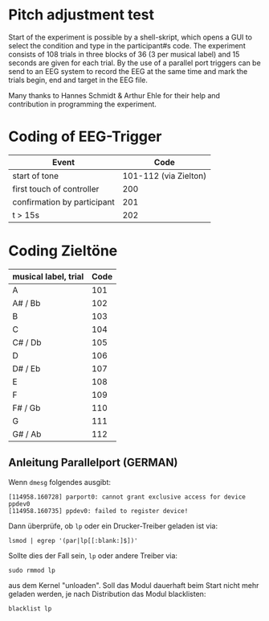 # Pitch adjustment test

Start of the experiment is possible by a shell-skript, which opens a GUI to select the condition and type in the participant#s code. The experiment consists of 108 trials in three blocks of 36 (3 per musical label) and 15 seconds are given for each trial. By the use of a parallel port triggers can be send to an EEG system to record the EEG at the same time and mark the trials begin, end and target in the EEG file. 

Many thanks to Hannes Schmidt & Arthur Ehle for their help and contribution in programming the experiment. 

# Coding of EEG-Trigger

| Event    | Code|
| -------- | -------- |
| start of tone| 101-112 (via Zielton)  |
| first touch of controller | 200   |
| confirmation by participant | 201   |
| t > 15s | 202 |

# Coding Zieltöne
| musical label, trial | Code |
| ---- | ---- |
| A | 101 |
| A# / Bb | 102 |
| B | 103 |
| C | 104 |
| C# / Db | 105 |
| D | 106 |
| D# / Eb | 107 |
| E | 108 |
| F | 109 |
| F# / Gb | 110 |
| G | 111 |
|G# / Ab | 112 |


## Anleitung Parallelport (GERMAN)

Wenn `dmesg` folgendes ausgibt:

```
[114958.160728] parport0: cannot grant exclusive access for device ppdev0
[114958.160735] ppdev0: failed to register device!
```

Dann überprüfe, ob `lp` oder ein Drucker-Treiber geladen ist via:
```
lsmod | egrep '(par|lp[[:blank:]$])'
```

Sollte dies der Fall sein, `lp` oder andere Treiber via:

```
sudo rmmod lp 
```

aus dem Kernel "unloaden". Soll das Modul dauerhaft beim Start nicht mehr geladen werden, je nach Distribution das Modul blacklisten:
```
blacklist lp
```

